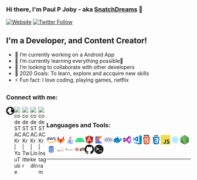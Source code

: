 ### Hi there, I'm Paul P Joby - aka [SnatchDreams][website] 👋

[![Website](https://img.shields.io/website?label=snatchdreams.net&style=for-the-badge&url=https%3A%2F%2Fcodestackr.com)](https://snatchdreams.com)
[![Twitter Follow](https://img.shields.io/twitter/follow/paulpjoby?color=1DA1F2&logo=twitter&style=for-the-badge)](https://twitter.com/intent/follow?original_referer=https%3A%2F%2Fgithub.com%2Fpaulpjoby&screen_name=paulpjoby)

## I'm a Developer, and Content Creator!

- 🔭 I’m currently working on a Android App
- 🌱 I’m currently learning everything possible🤣
- 👯 I’m looking to collaborate with other developers
- 🥅 2020 Goals: To learn, explore and accquire new skills
- ⚡ Fun fact: I love coding, playing games, netflix

<!--
### Spotify Playing 🎧
[<img src="https://www.flaticon.com/free-icon/spotify_2111627?term=spotify&page=1&position=17" alt="Paul P Joby Spotify Playing" width="350" />](https://open.spotify.com/user/paulpjoby?si=B62HjMmeQ72Dc5x8n1lFgQ)
-->

### Connect with me:

[<img align="left" alt="snatchdreams.net" width="22px" src="https://raw.githubusercontent.com/iconic/open-iconic/master/svg/globe.svg" />][website]
[<img align="left" alt="codeSTACKr | YouTube" width="22px" src="https://cdn.jsdelivr.net/npm/simple-icons@v3/icons/youtube.svg" />][youtube]
[<img align="left" alt="codeSTACKr | Twitter" width="22px" src="https://cdn.jsdelivr.net/npm/simple-icons@v3/icons/twitter.svg" />][twitter]
[<img align="left" alt="codeSTACKr | LinkedIn" width="22px" src="https://cdn.jsdelivr.net/npm/simple-icons@v3/icons/linkedin.svg" />][linkedin]
[<img align="left" alt="codeSTACKr | Instagram" width="22px" src="https://cdn.jsdelivr.net/npm/simple-icons@v3/icons/instagram.svg" />][instagram]
<!--
[<img align="left" alt="codeSTACKr | Instagram" width="22px" src="/icon/googleplay.png" />][googleplay]
-->

<br />

### Languages and Tools:


<img align="left" alt="Terminal" width="26px" src="https://raw.githubusercontent.com/paulpjoby/paulpjoby/master/icon/aws.png" />
<img align="left" alt="Terminal" width="26px" src="https://raw.githubusercontent.com/paulpjoby/paulpjoby/master/icon/gitlab.png" />
<img align="left" alt="Terminal" width="26px" src="https://raw.githubusercontent.com/paulpjoby/paulpjoby/master/icon/java.png" />
<img align="left" alt="Terminal" width="26px" src="https://raw.githubusercontent.com/paulpjoby/paulpjoby/master/icon/android.png" />
<img align="left" alt="Terminal" width="26px" src="https://raw.githubusercontent.com/paulpjoby/paulpjoby/master/icon/angularjs.png" />
<img align="left" alt="Terminal" width="26px" src="https://raw.githubusercontent.com/paulpjoby/paulpjoby/master/icon/kotlin.png" />
<img align="left" alt="Terminal" width="26px" src="https://raw.githubusercontent.com/paulpjoby/paulpjoby/master/icon/php.png" />
<img align="left" alt="Terminal" width="26px" src="https://raw.githubusercontent.com/paulpjoby/paulpjoby/master/icon/docker.png" />
<img align="left" alt="Terminal" width="26px" src="https://raw.githubusercontent.com/paulpjoby/paulpjoby/master/icon/visualstudio.png" />
<img align="left" alt="Visual Studio Code" width="26px" src="https://raw.githubusercontent.com/github/explore/80688e429a7d4ef2fca1e82350fe8e3517d3494d/topics/visual-studio-code/visual-studio-code.png" />
<img align="left" alt="HTML5" width="26px" src="https://raw.githubusercontent.com/github/explore/80688e429a7d4ef2fca1e82350fe8e3517d3494d/topics/html/html.png" />
<img align="left" alt="CSS3" width="26px" src="https://raw.githubusercontent.com/github/explore/80688e429a7d4ef2fca1e82350fe8e3517d3494d/topics/css/css.png" />
<img align="left" alt="JavaScript" width="26px" src="https://raw.githubusercontent.com/github/explore/80688e429a7d4ef2fca1e82350fe8e3517d3494d/topics/javascript/javascript.png" />
<img align="left" alt="React" width="26px" src="https://raw.githubusercontent.com/github/explore/80688e429a7d4ef2fca1e82350fe8e3517d3494d/topics/react/react.png" />
<img align="left" alt="Node.js" width="26px" src="https://raw.githubusercontent.com/github/explore/80688e429a7d4ef2fca1e82350fe8e3517d3494d/topics/nodejs/nodejs.png" />
<img align="left" alt="SQL" width="26px" src="https://raw.githubusercontent.com/github/explore/80688e429a7d4ef2fca1e82350fe8e3517d3494d/topics/sql/sql.png" />
<br />
<img align="left" alt="MySQL" width="26px" src="https://raw.githubusercontent.com/github/explore/80688e429a7d4ef2fca1e82350fe8e3517d3494d/topics/mysql/mysql.png" />
<img align="left" alt="MongoDB" width="26px" src="https://raw.githubusercontent.com/github/explore/80688e429a7d4ef2fca1e82350fe8e3517d3494d/topics/mongodb/mongodb.png" />
<img align="left" alt="Git" width="26px" src="https://raw.githubusercontent.com/github/explore/80688e429a7d4ef2fca1e82350fe8e3517d3494d/topics/git/git.png" />
<img align="left" alt="GitHub" width="26px" src="https://raw.githubusercontent.com/github/explore/78df643247d429f6cc873026c0622819ad797942/topics/github/github.png" />
<img align="left" alt="Terminal" width="26px" src="https://raw.githubusercontent.com/github/explore/80688e429a7d4ef2fca1e82350fe8e3517d3494d/topics/terminal/terminal.png" />



<br />
<br />

---
[googleplay]: https://play.google.com/store/apps/dev?id=6641837261940184740
[website]: https://www.snatchdreams.net
[twitter]: https://twitter.com/paulpjoby
[youtube]: https://www.youtube.com/channel/UC1KEeaRXt-VZg5xPV1itzBw
[instagram]: https://instagram.com/paulpjoby
[linkedin]: https://linkedin.com/in/paulpjoby
[webdevplaylist]: https://www.youtube.com/playlist?list=PLkwxH9e_vrAJ0WbEsFA9W3I1W-g_BTsbt
[jsplaylist]: https://www.youtube.com/playlist?list=PLkwxH9e_vrALRJKu7wfXby3MKeflhTu6B
[cssplaylist]: https://www.youtube.com/playlist?list=PLkwxH9e_vrALSdvZuEh6gqQdmDoDIoqz4
[reactplaylist]: https://www.youtube.com/playlist?list=PLkwxH9e_vrAK4TdffpxKY3QGyHCpxFcQ0
